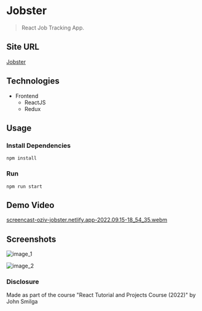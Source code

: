 # Jobster

> React Job Tracking App.

<div> 

</div>

## Site URL

[Jobster](https://oziv-jobster.netlify.app/)

## Technologies

- Frontend
  - ReactJS
  - Redux

## Usage

### Install Dependencies

```
npm install
```

### Run

```
npm run start
```

## Demo Video

[screencast-oziv-jobster.netlify.app-2022.09.15-18_54_35.webm](https://user-images.githubusercontent.com/89987476/190453050-47008d41-8862-4a6a-bc02-e0ac5375590b.webm)

## Screenshots

![image_1](https://user-images.githubusercontent.com/89987476/190451034-e3c82977-c5d2-4ecf-a9c9-a0f5684da664.png)

![image_2](https://user-images.githubusercontent.com/89987476/190451017-7ac40132-dc84-4345-ae01-fe8057f8960f.png)

### Disclosure

Made as part of the course "React Tutorial and Projects Course (2022)" by John Smilga
